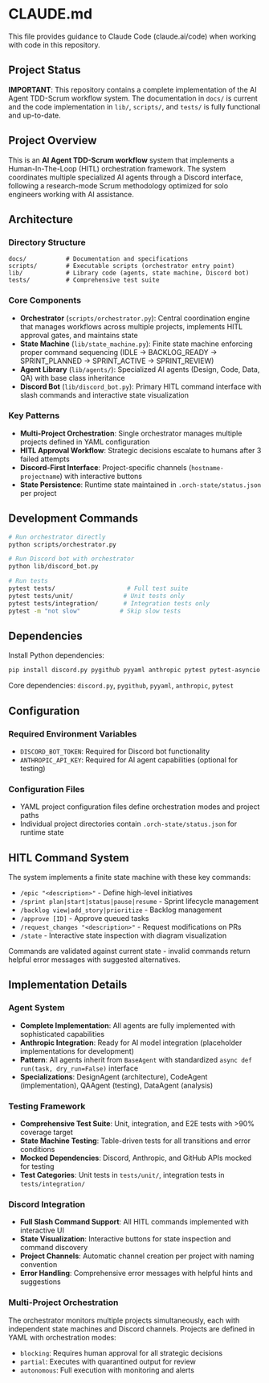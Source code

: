 # CLAUDE.md

This file provides guidance to Claude Code (claude.ai/code) when working with code in this repository.

## Project Status

**IMPORTANT**: This repository contains a complete implementation of the AI Agent TDD-Scrum workflow system. The documentation in `docs/` is current and the code implementation in `lib/`, `scripts/`, and `tests/` is fully functional and up-to-date.

## Project Overview

This is an **AI Agent TDD-Scrum workflow** system that implements a Human-In-The-Loop (HITL) orchestration framework. The system coordinates multiple specialized AI agents through a Discord interface, following a research-mode Scrum methodology optimized for solo engineers working with AI assistance.

## Architecture

### Directory Structure
```
docs/           # Documentation and specifications
scripts/        # Executable scripts (orchestrator entry point)
lib/            # Library code (agents, state machine, Discord bot)
tests/          # Comprehensive test suite
```

### Core Components
- **Orchestrator** (`scripts/orchestrator.py`): Central coordination engine that manages workflows across multiple projects, implements HITL approval gates, and maintains state
- **State Machine** (`lib/state_machine.py`): Finite state machine enforcing proper command sequencing (IDLE → BACKLOG_READY → SPRINT_PLANNED → SPRINT_ACTIVE → SPRINT_REVIEW)
- **Agent Library** (`lib/agents/`): Specialized AI agents (Design, Code, Data, QA) with base class inheritance
- **Discord Bot** (`lib/discord_bot.py`): Primary HITL command interface with slash commands and interactive state visualization

### Key Patterns
- **Multi-Project Orchestration**: Single orchestrator manages multiple projects defined in YAML configuration
- **HITL Approval Workflow**: Strategic decisions escalate to humans after 3 failed attempts
- **Discord-First Interface**: Project-specific channels (`hostname-projectname`) with interactive buttons
- **State Persistence**: Runtime state maintained in `.orch-state/status.json` per project

## Development Commands

```bash
# Run orchestrator directly
python scripts/orchestrator.py

# Run Discord bot with orchestrator
python lib/discord_bot.py

# Run tests
pytest tests/                    # Full test suite
pytest tests/unit/              # Unit tests only
pytest tests/integration/       # Integration tests only
pytest -m "not slow"           # Skip slow tests
```

## Dependencies

Install Python dependencies:
```bash
pip install discord.py pygithub pyyaml anthropic pytest pytest-asyncio
```

Core dependencies: `discord.py`, `pygithub`, `pyyaml`, `anthropic`, `pytest`

## Configuration

### Required Environment Variables
- `DISCORD_BOT_TOKEN`: Required for Discord bot functionality
- `ANTHROPIC_API_KEY`: Required for AI agent capabilities (optional for testing)

### Configuration Files
- YAML project configuration files define orchestration modes and project paths
- Individual project directories contain `.orch-state/status.json` for runtime state

## HITL Command System

The system implements a finite state machine with these key commands:
- `/epic "<description>"` - Define high-level initiatives
- `/sprint plan|start|status|pause|resume` - Sprint lifecycle management  
- `/backlog view|add_story|prioritize` - Backlog management
- `/approve [ID]` - Approve queued tasks
- `/request_changes "<description>"` - Request modifications on PRs
- `/state` - Interactive state inspection with diagram visualization

Commands are validated against current state - invalid commands return helpful error messages with suggested alternatives.

## Implementation Details

### Agent System
- **Complete Implementation**: All agents are fully implemented with sophisticated capabilities
- **Anthropic Integration**: Ready for AI model integration (placeholder implementations for development)
- **Pattern**: All agents inherit from `BaseAgent` with standardized `async def run(task, dry_run=False)` interface
- **Specializations**: DesignAgent (architecture), CodeAgent (implementation), QAAgent (testing), DataAgent (analysis)

### Testing Framework
- **Comprehensive Test Suite**: Unit, integration, and E2E tests with >90% coverage target
- **State Machine Testing**: Table-driven tests for all transitions and error conditions
- **Mocked Dependencies**: Discord, Anthropic, and GitHub APIs mocked for testing
- **Test Categories**: Unit tests in `tests/unit/`, integration tests in `tests/integration/`

### Discord Integration
- **Full Slash Command Support**: All HITL commands implemented with interactive UI
- **State Visualization**: Interactive buttons for state inspection and command discovery
- **Project Channels**: Automatic channel creation per project with naming convention
- **Error Handling**: Comprehensive error messages with helpful hints and suggestions

### Multi-Project Orchestration
The orchestrator monitors multiple projects simultaneously, each with independent state machines and Discord channels. Projects are defined in YAML with orchestration modes:
- `blocking`: Requires human approval for all strategic decisions
- `partial`: Executes with quarantined output for review
- `autonomous`: Full execution with monitoring and alerts
